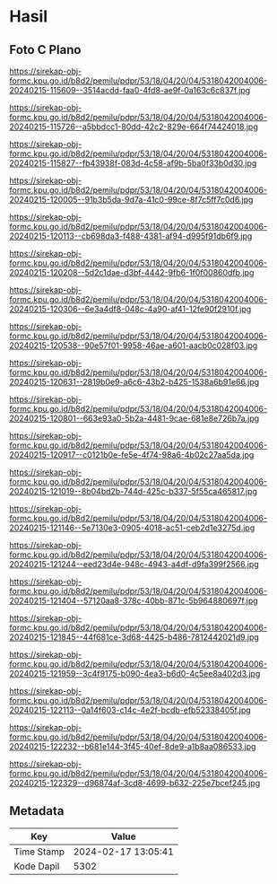 # Hasil

## Foto C Plano

https://sirekap-obj-formc.kpu.go.id/b8d2/pemilu/pdpr/53/18/04/20/04/5318042004006-20240215-115609--3514acdd-faa0-4fd8-ae9f-0a163c6c837f.jpg

https://sirekap-obj-formc.kpu.go.id/b8d2/pemilu/pdpr/53/18/04/20/04/5318042004006-20240215-115726--a5bbdcc1-80dd-42c2-829e-664f74424018.jpg

https://sirekap-obj-formc.kpu.go.id/b8d2/pemilu/pdpr/53/18/04/20/04/5318042004006-20240215-115827--fb43938f-083d-4c58-af9b-5ba0f33b0d30.jpg

https://sirekap-obj-formc.kpu.go.id/b8d2/pemilu/pdpr/53/18/04/20/04/5318042004006-20240215-120005--91b3b5da-9d7a-41c0-99ce-8f7c5ff7c0d6.jpg

https://sirekap-obj-formc.kpu.go.id/b8d2/pemilu/pdpr/53/18/04/20/04/5318042004006-20240215-120113--cb698da3-f488-4381-af94-d995f91db6f9.jpg

https://sirekap-obj-formc.kpu.go.id/b8d2/pemilu/pdpr/53/18/04/20/04/5318042004006-20240215-120208--5d2c1dae-d3bf-4442-9fb6-1f0f00860dfb.jpg

https://sirekap-obj-formc.kpu.go.id/b8d2/pemilu/pdpr/53/18/04/20/04/5318042004006-20240215-120306--6e3a4df8-048c-4a90-af41-12fe90f2910f.jpg

https://sirekap-obj-formc.kpu.go.id/b8d2/pemilu/pdpr/53/18/04/20/04/5318042004006-20240215-120538--90e57f01-9958-46ae-a601-aacb0c028f03.jpg

https://sirekap-obj-formc.kpu.go.id/b8d2/pemilu/pdpr/53/18/04/20/04/5318042004006-20240215-120631--2819b0e9-a6c6-43b2-b425-1538a6b91e66.jpg

https://sirekap-obj-formc.kpu.go.id/b8d2/pemilu/pdpr/53/18/04/20/04/5318042004006-20240215-120801--663e93a0-5b2a-4481-9cae-681e8e726b7a.jpg

https://sirekap-obj-formc.kpu.go.id/b8d2/pemilu/pdpr/53/18/04/20/04/5318042004006-20240215-120917--c0121b0e-fe5e-4f74-98a6-4b02c27aa5da.jpg

https://sirekap-obj-formc.kpu.go.id/b8d2/pemilu/pdpr/53/18/04/20/04/5318042004006-20240215-121019--8b04bd2b-744d-425c-b337-5f55ca465817.jpg

https://sirekap-obj-formc.kpu.go.id/b8d2/pemilu/pdpr/53/18/04/20/04/5318042004006-20240215-121146--5e7130e3-0905-4018-ac51-ceb2d1e3275d.jpg

https://sirekap-obj-formc.kpu.go.id/b8d2/pemilu/pdpr/53/18/04/20/04/5318042004006-20240215-121244--eed23d4e-948c-4943-a4df-d9fa399f2566.jpg

https://sirekap-obj-formc.kpu.go.id/b8d2/pemilu/pdpr/53/18/04/20/04/5318042004006-20240215-121404--57120aa8-378c-40bb-871c-5b964880697f.jpg

https://sirekap-obj-formc.kpu.go.id/b8d2/pemilu/pdpr/53/18/04/20/04/5318042004006-20240215-121845--44f681ce-3d68-4425-b486-7812442021d9.jpg

https://sirekap-obj-formc.kpu.go.id/b8d2/pemilu/pdpr/53/18/04/20/04/5318042004006-20240215-121959--3c4f9175-b090-4ea3-b6d0-4c5ee8a402d3.jpg

https://sirekap-obj-formc.kpu.go.id/b8d2/pemilu/pdpr/53/18/04/20/04/5318042004006-20240215-122113--0a14f603-c14c-4e2f-bcdb-efb52338405f.jpg

https://sirekap-obj-formc.kpu.go.id/b8d2/pemilu/pdpr/53/18/04/20/04/5318042004006-20240215-122232--b681e144-3f45-40ef-8de9-a1b8aa086533.jpg

https://sirekap-obj-formc.kpu.go.id/b8d2/pemilu/pdpr/53/18/04/20/04/5318042004006-20240215-122329--d96874af-3cd8-4699-b632-225e7bcef245.jpg


## Metadata

| Key        | Value               |
| ---------- | ------------------- |
| Time Stamp | 2024-02-17 13:05:41 |
| Kode Dapil | 5302                |



